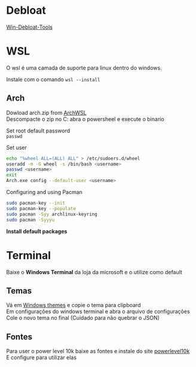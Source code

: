 # Debloat
[Win-Debloat-Tools](https://github.com/LeDragoX/Win-Debloat-Tools)  

# WSL
O wsl é uma camada de suporte para linux dentro do windows.  

Instale com o comando `wsl --install`  

## Arch
Dowload arch.zip from [ArchWSL](https://github.com/yuk7/ArchWSL)  
Descompacte o zip no C: abra o powersheel e execute o binario 

Set root default password  
`passwd`  

Set user  
``` sh
echo "%wheel ALL=(ALL) ALL" > /etc/sudoers.d/wheel
useradd -m -G wheel -s /bin/bash <username>
passwd <username>
exit
Arch.exe config --default-user <username>
```

Configuring and using Pacman  
```sh
sudo pacman-key --init
sudo pacman-key --populate
sudo pacman -Syy archlinux-keyring
sudo pacman -Syyyu
```

**Install default packages**

# Terminal
Baixe o **Windows Terminal** da loja da microsoft e o utilize como default  

## Temas
Vá em [Windows themes](https://windowsterminalthemes.dev/) e copie o tema para clipboard  
Em configurações do windows terminal e abra o arquivo de configurações  
Cole o novo tema no final (Cuidado para não quebrar o JSON)  

## Fontes
Para user o power level 10k baixe as fontes e instale do site [powerlevel10k](https://github.com/romkatv/powerlevel10k#meslo-nerd-font-patched-for-powerlevel10k)  
E configure para utilizar elas  

